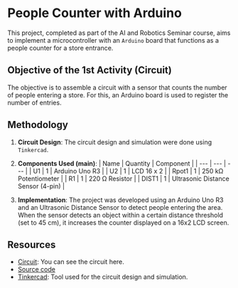 # People Counter with Arduino

This project, completed as part of the AI and Robotics Seminar course, aims to implement a microcontroller with an `Arduino` board that functions as a people counter for a store entrance.

## Objective of the 1st Activity (Circuit)
The objective is to assemble a circuit with a sensor that counts the number of people entering a store. For this, an Arduino board is used to register the number of entries.

## Methodology
1. **Circuit Design**: The circuit design and simulation were done using `Tinkercad`.
2. **Components Used (main)**:
    | Name | Quantity | Component |
    | --- | --- | --- |
    | U1 | 1 | Arduino Uno R3 |
    | U2 | 1 | LCD 16 x 2 |
    | Rpot1 | 1 | 250 kΩ Potentiometer |
    | R1 | 1 | 220 Ω Resistor |
    | DIST1 | 1 | Ultrasonic Distance Sensor (4-pin) |

3. **Implementation**: The project was developed using an Arduino Uno R3 and an Ultrasonic Distance Sensor to detect people entering the area. When the sensor detects an object within a certain distance threshold (set to 45 cm), it increases the counter displayed on a 16x2 LCD screen.


## Resources
- [Circuit](https://www.tinkercad.com/things/bYUXavLRjua-tp2): You can see the circuit here.
- [Source code](./people_counter.cpp)
- [Tinkercad](https://www.tinkercad.com/): Tool used for the circuit design and simulation.

